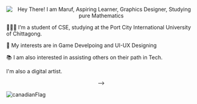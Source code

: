 <!-- Eaj uddin Ahmed (Maruf) -->

<p align="center" height="300px">
  <img src="https://readme-typing-svg.demolab.com?font=Fira+Code&weight=700&duration=2500&pause=1000&color=F7942B&center=true&width=600&lines=%F0%9F%91%8B+Hey+There!+I+am+Maruf;%F0%9F%91%A8%E2%80%8D%F0%9F%92%BB+Aspiring+Learner;%E2%9A%9B%EF%B8%8F+Graphics+Designer;%E2%9A%A1+Studying+CSE" alt="Hey There! I am Maruf, Aspiring Learner, Graphics Designer, Studying pure Mathematics" />
<p/>
<!--
<div align="center">
  <img src="./assets/animated-flame-01.gif" width="1.75%" align="left"/>
  <img src="https://readme-typing-svg.demolab.com?font=Fira+Code&size=32&duration=2800&pause=2000&color=A9FEF7&center=true&vCenter=true&width=940&lines=Hey%2C+I'm+Maruf!" alt="Hey, I'm Maruf! animated typed out" width="90%" align="middle"/>
  <img src="./assets/animated-flame-01.gif" width="1.75%" align="right"/> Maruf
</div>
<br>
-->
<p>👨🏻‍💻 I’m a student of CSE, studying at the Port City International University of Chittagong.</p>
<p>🔬 My interests are in Game Develpoing and UI-UX Designing </p>
<p>📚 I am also interested in assisting others on their path in Tech.</p>
<p> I'm also a digital artist.</p>

<div style="display: flex; justify-content: center; flex-wrap: nowrap;">
-->
</div>
<p align="left"> <img src="https://komarev.com/ghpvc/?username=ashfinnt&label=Profile%20views&color=0e75b6&style=for-the-badge" alt="canadianFlag" /> </p>
